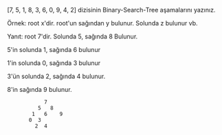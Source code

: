 [7, 5, 1, 8, 3, 6, 0, 9, 4, 2] dizisinin Binary-Search-Tree aşamalarını yazınız.

Örnek: root x'dir. root'un sağından y bulunur. Solunda z bulunur vb.

Yanıt:
root 7'dir. Solunda 5, sağında 8 Bulunur.

5'in solunda 1, sağında 6 bulunur

1'in solunda 0, sağında 3 bulunur

3'ün solunda 2, sağında 4 bulunur.

8'in sağında 9 bulunur.

       
                7
              5   8
            1   6    9
           0  3
             2  4
